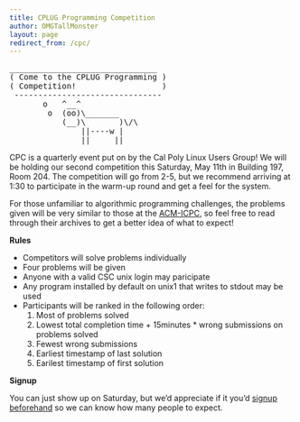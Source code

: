 ```yaml
---
title: CPLUG Programming Competition
author: OMGTallMonster
layout: page
redirect_from: /cpc/
---
```

<pre>_______________________________
( Come to the CPLUG Programming )
( Competition!                  )
 -------------------------------
       o   ^__^
        o  (oo)\_______
           (__)\       )\/\
               ||----w |
               ||     ||</pre>

CPC is a quarterly event put on by the Cal Poly Linux Users Group! We will be holding our second competition this Saturday, May 11th in Building 197, Room 204. The competition will go from 2-5, but we recommend arriving at 1:30 to participate in the warm-up round and get a feel for the system.

For those unfamiliar to algorithmic programming challenges, the problems given will be very similar to those at the [ACM-ICPC][1], so feel free to read through their archives to get a better idea of what to expect!

**Rules**

*   Competitors will solve problems individually
*   Four problems will be given
*   Anyone with a valid CSC unix login may paricipate
*   Any program installed by default on unix1 that writes to stdout may be used
*   Participants will be ranked in the following order: 
    1.  Most of problems solved
    2.  Lowest total completion time + 15minutes * wrong submissions on problems solved
    3.  Fewest wrong submissions
    4.  Earliest timestamp of last solution
    5.  Earilest timestamp of first solution

**Signup**

You can just show up on Saturday, but we&#8217;d appreciate if it you&#8217;d [signup beforehand][2] so we can know how many people to expect.

 [1]: http://socalcontest.org/current/index.shtml
 [2]: https://docs.google.com/spreadsheet/viewform?formkey=dFRjUkFqeFVtT1RVakVuUGZPa193bWc6MQ